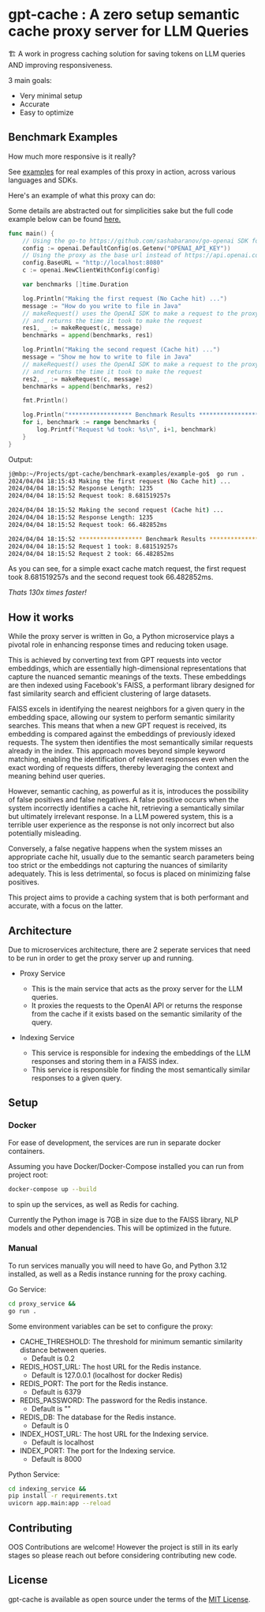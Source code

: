 # gpt-cache : A zero setup semantic cache proxy server for LLM Queries

🏗️ A work in progress caching solution for saving tokens on LLM queries AND improving responsiveness.

3 main goals:

-   Very minimal setup
-   Accurate
-   Easy to optimize

## Benchmark Examples

How much more responsive is it really?

See [examples](https://github.com/jwtly10/gpt-cache/tree/main/benchmark-examples) for real examples of this proxy in action, across various languages and SDKs.

Here's an example of what this proxy can do:

Some details are abstracted out for simplicities sake but the full code example below can be found [here.](https://github.com/jwtly10/gpt-cache/tree/main/benchmark-examples/example-go)

```go
func main() {
    // Using the go-to https://github.com/sashabaranov/go-openai SDK for OpenAI
	config := openai.DefaultConfig(os.Getenv("OPENAI_API_KEY"))
    // Using the proxy as the base url instead of https://api.openai.com/v1
	config.BaseURL = "http://localhost:8080"
	c := openai.NewClientWithConfig(config)

	var benchmarks []time.Duration

	log.Println("Making the first request (No Cache hit) ...")
	message := "How do you write to file in Java"
    // makeRequest() uses the OpenAI SDK to make a request to the proxy
    // and returns the time it took to make the request
	res1, _ := makeRequest(c, message)
	benchmarks = append(benchmarks, res1)

	log.Println("Making the second request (Cache hit) ...")
	message = "Show me how to write to file in Java"
    // makeRequest() uses the OpenAI SDK to make a request to the proxy
    // and returns the time it took to make the request
	res2, _ := makeRequest(c, message)
	benchmarks = append(benchmarks, res2)

	fmt.Println()

	log.Println("****************** Benchmark Results ******************")
	for i, benchmark := range benchmarks {
		log.Printf("Request %d took: %s\n", i+1, benchmark)
	}
}
```

Output:

```sh
j@mbp:~/Projects/gpt-cache/benchmark-examples/example-go$  go run .
2024/04/04 18:15:43 Making the first request (No Cache hit) ...
2024/04/04 18:15:52 Response Length: 1235
2024/04/04 18:15:52 Request took: 8.681519257s

2024/04/04 18:15:52 Making the second request (Cache hit) ...
2024/04/04 18:15:52 Response Length: 1235
2024/04/04 18:15:52 Request took: 66.482852ms

2024/04/04 18:15:52 ****************** Benchmark Results ******************
2024/04/04 18:15:52 Request 1 took: 8.681519257s
2024/04/04 18:15:52 Request 2 took: 66.482852ms
```

As you can see, for a simple exact cache match request, the first request took 8.681519257s and the second request took 66.482852ms.

_Thats 130x times faster!_

<!-- TODO: Create a benchmarking utility where you can potentially run  -->

## How it works

While the proxy server is written in Go, a Python microservice plays a pivotal role in enhancing response times and reducing token usage.

This is achieved by converting text from GPT requests into vector embeddings, which are essentially high-dimensional representations that capture the nuanced semantic meanings of the texts. These embeddings are then indexed using Facebook's FAISS, a performant library designed for fast similarity search and efficient clustering of large datasets.

FAISS excels in identifying the nearest neighbors for a given query in the embedding space, allowing our system to perform semantic similarity searches. This means that when a new GPT request is received, its embedding is compared against the embeddings of previously idexed requests. The system then identifies the most semantically similar requests already in the index. This approach moves beyond simple keyword matching, enabling the identification of relevant responses even when the exact wording of requests differs, thereby leveraging the context and meaning behind user queries.

However, semantic caching, as powerful as it is, introduces the possibility of false positives and false negatives. A false positive occurs when the system incorrectly identifies a cache hit, retrieving a semantically similar but ultimately irrelevant response. In a LLM powered system, this is a terrible user experience as the response is not only incorrect but also potentially misleading.

Conversely, a false negative happens when the system misses an appropriate cache hit, usually due to the semantic search parameters being too strict or the embeddings not capturing the nuances of similarity adequately. This is less detrimental, so focus is placed on minimizing false positives.

This project aims to provide a caching system that is both performant and accurate, with a focus on the latter.

## Architecture

Due to microservices architecture, there are 2 seperate services that need to be run in order to get the proxy server up and running.

-   Proxy Service

    -   This is the main service that acts as the proxy server for the LLM queries.
    -   It proxies the requests to the OpenAI API or returns the response from the cache if it exists based on the semantic similarity of the query.

-   Indexing Service
    -   This service is responsible for indexing the embeddings of the LLM responses and storing them in a FAISS index.
    -   This service is responsible for finding the most semantically similar responses to a given query.

## Setup

### Docker

For ease of development, the services are run in separate docker containers.

Assuming you have Docker/Docker-Compose installed you can run from project root:

```sh
docker-compose up --build
```

to spin up the services, as well as Redis for caching.

Currently the Python image is 7GB in size due to the FAISS library, NLP models and other dependencies. This will be optimized in the future.

### Manual

To run services manually you will need to have Go, and Python 3.12 installed, as well as a Redis instance running for the proxy caching.

Go Service:

```sh
cd proxy_service &&
go run .
```

Some environment variables can be set to configure the proxy:

-   CACHE_THRESHOLD: The threshold for minimum semantic similarity distance between queries.
    -   Default is 0.2
-   REDIS_HOST_URL: The host URL for the Redis instance.
    -   Default is 127.0.0.1 (localhost for docker Redis)
-   REDIS_PORT: The port for the Redis instance.
    -   Default is 6379
-   REDIS_PASSWORD: The password for the Redis instance.
    -   Default is ""
-   REDIS_DB: The database for the Redis instance.
    -   Default is 0
-   INDEX_HOST_URL: The host URL for the Indexing service.
    -   Default is localhost
-   INDEX_PORT: The port for the Indexing service.
    -   Default is 8000

Python Service:

```sh
cd indexing_service &&
pip install -r requirements.txt
uvicorn app.main:app --reload
```

## Contributing

OOS Contributions are welcome! However the project is still in its early stages so please reach out before considering contributing new code.

## License

gpt-cache is available as open source under the terms of the [MIT License](https://opensource.org/licenses/MIT).
